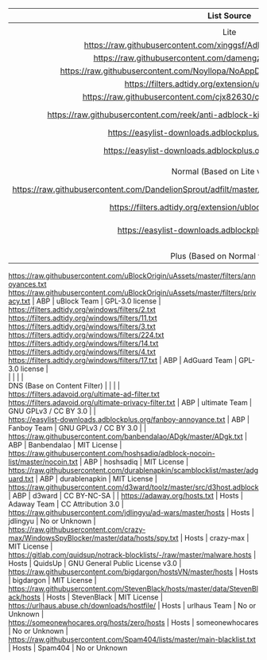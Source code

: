  List Source | Type | Author | License | Comment 
:---:|:---:|:---:|:---:|:---:
  |  |  |  |  
 Lite |  |  |  |  
 https://raw.githubusercontent.com/xinggsf/Adblock-Plus-Rule/master/mv.txt  | ABP | xinggsf | No or Unknown |  
 https://raw.githubusercontent.com/damengzhu/banad/main/jiekouAD.txt  | ABP | damengzhu | No or Unknown |  
 https://raw.githubusercontent.com/Noyllopa/NoAppDownload/master/NoAppDownload.txt  | ABP | Noyllopa | MIT License |  
 https://filters.adtidy.org/extension/ublock/filters/224.txt  | ABP | AdGuard Team | GPL-3.0 license |  
 https://raw.githubusercontent.com/cjx82630/cjxlist/master/cjx-annoyance.txt | ABP | cjx82630 | LGPL-3.0 license |  
 https://raw.githubusercontent.com/reek/anti-adblock-killer/master/anti-adblock-killer-filters.txt | ABP | reek | CC BY-SA 4.0 license |  
 https://easylist-downloads.adblockplus.org/antiadblockfilters.txt | ABP | EasyList | EasyList Licence |  
 https://easylist-downloads.adblockplus.org/abp-filters-anti-cv.txt | ABP | Adblock Plus Team | GPL-3.0 license |  
  |  |  |  |  
 Normal (Based on Lite version) |  |  |  |  
 https://raw.githubusercontent.com/DandelionSprout/adfilt/master/ClearURLs%20for%20uBo/clear_urls_uboified.txt | ABP | DandelionSprout | DandelionSprout's Licence |  
 https://filters.adtidy.org/extension/ublock/filters/3_optimized.txt | ABP | AdGuard Team | GPL-3.0 license |  
 https://easylist-downloads.adblockplus.org/easyprivacy.txt | ABP | EasyList | EasyList Repository Licences |  
  |  |  |  |  
 Plus (Based on Normal version) |  |  |  |  
 https://raw.githubusercontent.com/uBlockOrigin/uAssets/master/filters/annoyances.txt 
 https://raw.githubusercontent.com/uBlockOrigin/uAssets/master/filters/privacy.txt | ABP | uBlock Team | GPL-3.0 license |  
 https://filters.adtidy.org/windows/filters/2.txt 
 https://filters.adtidy.org/windows/filters/11.txt 
 https://filters.adtidy.org/windows/filters/3.txt 
 https://filters.adtidy.org/windows/filters/224.txt 
 https://filters.adtidy.org/windows/filters/14.txt 
 https://filters.adtidy.org/windows/filters/4.txt 
 https://filters.adtidy.org/windows/filters/17.txt | ABP | AdGuard Team | GPL-3.0 license |  
  |  |  |  |  
 DNS (Base on Content Filter) |  |  |  |  
 https://filters.adavoid.org/ultimate-ad-filter.txt 
 https://filters.adavoid.org/ultimate-privacy-filter.txt | ABP | ultimate Team | GNU GPLv3 / CC BY 3.0 |  |  
 https://easylist-downloads.adblockplus.org/fanboy-annoyance.txt | ABP | Fanboy Team | GNU GPLv3 / CC BY 3.0 |  |  
 https://raw.githubusercontent.com/banbendalao/ADgk/master/ADgk.txt | ABP | Banbendalao | MIT License |  
 https://raw.githubusercontent.com/hoshsadiq/adblock-nocoin-list/master/nocoin.txt | ABP | hoshsadiq | MIT License |  
 https://raw.githubusercontent.com/durablenapkin/scamblocklist/master/adguard.txt | ABP | durablenapkin | MIT License | 
 https://raw.githubusercontent.com/d3ward/toolz/master/src/d3host.adblock | ABP | d3ward | CC BY-NC-SA | |
 https://adaway.org/hosts.txt | Hosts | Adaway Team | CC Attribution 3.0 |  
 https://raw.githubusercontent.com/jdlingyu/ad-wars/master/hosts | Hosts | jdlingyu | No or Unknown |  
 https://raw.githubusercontent.com/crazy-max/WindowsSpyBlocker/master/data/hosts/spy.txt | Hosts | crazy-max | MIT License |  
 https://gitlab.com/quidsup/notrack-blocklists/-/raw/master/malware.hosts | Hosts | QuidsUp | GNU General Public License v3.0 |  
 https://raw.githubusercontent.com/bigdargon/hostsVN/master/hosts | Hosts | bigdargon | MIT License |  
 https://raw.githubusercontent.com/StevenBlack/hosts/master/data/StevenBlack/hosts | Hosts | StevenBlack | MIT License |  
 https://urlhaus.abuse.ch/downloads/hostfile/ | Hosts | urlhaus Team | No or Unknown |  
 https://someonewhocares.org/hosts/zero/hosts | Hosts | someonewhocares | No or Unknown |  
 https://raw.githubusercontent.com/Spam404/lists/master/main-blacklist.txt | Hosts | Spam404 | No or Unknown 

